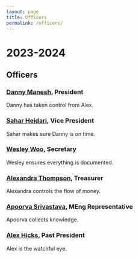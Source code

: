 ```yaml
---
layout: page
title: Officers
permalink: /officers/
---
```


# <a name="2023-2024"></a>2023-2024<a href="#2023-2024"><i class="fa fa-link" aria-hidden="true"></i></a>

## <a name="Officers"></a>Officers<a href="#Officers"><i class="fa fa-link" aria-hidden="true"></i></a>


### <a name="Danny">[Danny Manesh](https://maneshd.github.io/), President<a href="#Danny"><i class="fa fa-link" aria-hidden="true"></i></a>

Danny has taken control from Alex.

###  <a name="Sahar">[Sahar Heidari](https://www.linkedin.com/in/sahar-heidari-565b9883/), Vice President<a href="#Sahar"><i class="fa fa-link" aria-hidden="true"></i></a>

Sahar makes sure Danny is on time.

### <a name="Wesley">[Wesley Woo](https://wesmwoo.github.io), Secretary<a href="#Wesley"><i class="fa fa-link" aria-hidden="true"></i></a>

Wesley ensures everything is documented.

### <a name="Alexandra">[Alexandra Thompson](https://jenalexthompson.com), Treasurer<a href="#Alexandra"><i class="fa fa-link" aria-hidden="true"></i></a>

Alexandra controls the flow of money.
  
###  <a name="Apoorva">[Apoorva Srivastava](https://csgrad.cs.vt.edu/officers/), MEng Representative<a href="#Apoorva"><i class="fa fa-link" aria-hidden="true"></i></a>

Apoorva collects knowledge.
  
###  <a name="Alex">[Alex Hicks](https://awhicks.github.io), Past President<a href="#Alex"><i class="fa fa-link" aria-hidden="true"></i></a>

Alex is the watchful eye.
